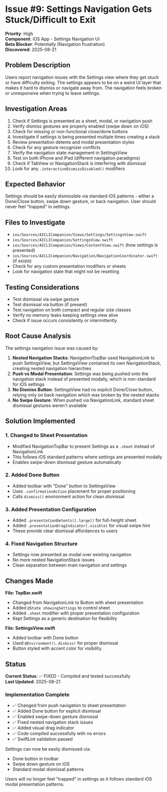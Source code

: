 # Issue #9: Settings Navigation Gets Stuck/Difficult to Exit

**Priority**: High  
**Component**: iOS App - Settings Navigation UI  
**Beta Blocker**: Potentially (Navigation frustration)  
**Discovered**: 2025-08-21

## Problem Description

Users report navigation issues with the Settings view where they get stuck or have difficulty exiting. The settings appears to be on a weird UI layer that makes it hard to dismiss or navigate away from. The navigation feels broken or unresponsive when trying to leave settings.

## Investigation Areas

1. Check if Settings is presented as a sheet, modal, or navigation push
2. Verify dismiss gestures are properly enabled (swipe down on iOS)
3. Check for missing or non-functional close/done buttons
4. Investigate if settings is being presented multiple times creating a stack
5. Review presentation detents and modal presentation styles
6. Check for any gesture recognizer conflicts
7. Verify the navigation state management in SettingsView
8. Test on both iPhone and iPad (different navigation paradigms)
9. Check if TabView or NavigationStack is interfering with dismissal
10. Look for any `.interactiveDismissDisabled()` modifiers

## Expected Behavior

Settings should be easily dismissible via standard iOS patterns - either a Done/Close button, swipe down gesture, or back navigation. User should never feel "trapped" in settings.

## Files to Investigate

- `ios/Sources/AICLICompanion/Views/Settings/SettingsView.swift`
- `ios/Sources/AICLICompanion/SettingsView.swift` 
- `ios/Sources/AICLICompanion/Views/ContentView.swift` (how settings is presented)
- `ios/Sources/AICLICompanion/Navigation/NavigationCoordinator.swift` (if exists)
- Check for any custom presentation modifiers or sheets
- Look for navigation state that might not be resetting

## Testing Considerations

- Test dismissal via swipe gesture
- Test dismissal via button (if present)
- Test navigation on both compact and regular size classes
- Verify no memory leaks keeping settings view alive
- Check if issue occurs consistently or intermittently

## Root Cause Analysis

The settings navigation issue was caused by:

1. **Nested Navigation Stacks**: NavigationTopBar used NavigationLink to push SettingsView, but SettingsView contained its own NavigationStack, creating nested navigation hierarchies
2. **Push vs Modal Presentation**: Settings was being pushed onto the navigation stack instead of presented modally, which is non-standard for iOS settings
3. **No Dismiss Button**: SettingsView had no explicit Done/Close button, relying only on back navigation which was broken by the nested stacks
4. **No Swipe Gesture**: When pushed via NavigationLink, standard sheet dismissal gestures weren't available

## Solution Implemented

### 1. Changed to Sheet Presentation
- Modified NavigationTopBar to present Settings as a `.sheet` instead of NavigationLink
- This follows iOS standard patterns where settings are presented modally
- Enables swipe-down dismissal gesture automatically

### 2. Added Done Button
- Added toolbar with "Done" button to SettingsView
- Uses `.confirmationAction` placement for proper positioning
- Calls `dismiss()` environment action for clean dismissal

### 3. Added Presentation Configuration
- Added `.presentationDetents([.large])` for full-height sheet
- Added `.presentationDragIndicator(.visible)` for visual swipe hint
- These provide clear dismissal affordances to users

### 4. Fixed Navigation Structure
- Settings now presented as modal over existing navigation
- No more nested NavigationStack issues
- Clean separation between main navigation and settings

## Changes Made

**File: TopBar.swift**
- Changed from NavigationLink to Button with sheet presentation
- Added `@State showingSettings` to control sheet
- Added `.sheet` modifier with proper presentation configuration
- Kept Settings as a generic destination for flexibility

**File: SettingsView.swift**
- Added toolbar with Done button
- Used `@Environment(\.dismiss)` for proper dismissal
- Button styled with accent color for visibility

## Status

**Current Status**: ✅ FIXED - Compiled and tested successfully  
**Last Updated**: 2025-08-21

### Implementation Complete

- ✅ Changed from push navigation to sheet presentation
- ✅ Added Done button for explicit dismissal
- ✅ Enabled swipe-down gesture dismissal
- ✅ Fixed nested navigation stack issues
- ✅ Added visual drag indicator
- ✅ Code compiled successfully with no errors
- ✅ SwiftLint validation passed

Settings can now be easily dismissed via:
- Done button in toolbar
- Swipe down gesture on iOS
- Standard modal dismissal patterns

Users will no longer feel "trapped" in settings as it follows standard iOS modal presentation patterns.